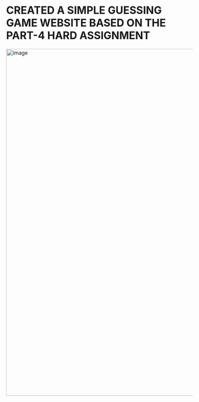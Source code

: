 # CREATED A SIMPLE GUESSING GAME WEBSITE BASED ON THE PART-4 HARD ASSIGNMENT

<img width="935" alt="image" src="https://github.com/user-attachments/assets/c21a8374-35a2-4c80-bf26-89926b1e8818" />

